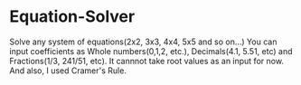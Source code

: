 # Equation-Solver
Solve any system of equations(2x2, 3x3, 4x4, 5x5 and so on...)
You can input coefficients as Whole numbers(0,1,2, etc.), Decimals(4.1, 5.51, etc) and Fractions(1/3, 241/51, etc). 
It cannnot take root values as an input for now. And also, I used Cramer's Rule.
